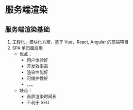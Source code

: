 # 服务端渲染

## 服务端渲染基础

1. 工程化，模块化方案，基于 Vue，React, Angular 的前端项目
2. SPA 单页面应用
   - 优点：
     - 用户体验好
     - 开发效率高
     - 渲染性能好
     - 可维护性好
     - 。。。
   - 缺点：
     - 首屏渲染时间长
     - 不利于 SEO
